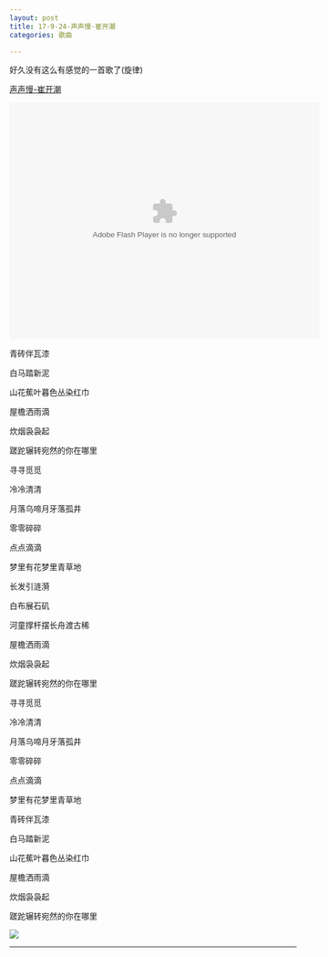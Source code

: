 ```yaml
---
layout: post
title: 17-9-24-声声慢-崔开潮
categories: 歌曲

---
```


好久没有这么有感觉的一首歌了(旋律)

[声声慢-崔开潮](http://music.163.com/#/song?id=439139384&autoplay=true&market=baiduhd)

<embed height="415" width="544" quality="high" allowfullscreen="true" type="application/x-shockwave-flash" src="//static.hdslb.com/miniloader.swf" flashvars="aid=14410708&page=1" pluginspage="//www.adobe.com/shockwave/download/download.cgi?P1_Prod_Version=ShockwaveFlash">

青砖伴瓦漆

白马踏新泥

山花蕉叶暮色丛染红巾

屋檐洒雨滴

炊烟袅袅起

蹉跎辗转宛然的你在哪里

寻寻觅觅

冷冷清清

月落乌啼月牙落孤井

零零碎碎

点点滴滴

梦里有花梦里青草地

长发引涟漪

白布展石矶

河童撑杆摆长舟渡古稀

屋檐洒雨滴

炊烟袅袅起

蹉跎辗转宛然的你在哪里

寻寻觅觅

冷冷清清

月落乌啼月牙落孤井

零零碎碎

点点滴滴

梦里有花梦里青草地

青砖伴瓦漆

白马踏新泥

山花蕉叶暮色丛染红巾

屋檐洒雨滴

炊烟袅袅起

蹉跎辗转宛然的你在哪里

![](http://pic.w2bc.com/upload/201704/27/201704270906011407.jpg)

---
<body>

<!-- UY BEGIN -->
<div id="uyan_frame"></div>
<script type="text/javascript" src="http://v2.uyan.cc/code/uyan.js?uid=2144771"></script>
<!-- UY END -->

</body>



